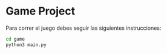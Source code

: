 # Game Project

Para correr el juego debes seguir las siguientes instrucciones:

```sh
cd game
python3 main.py 
```
